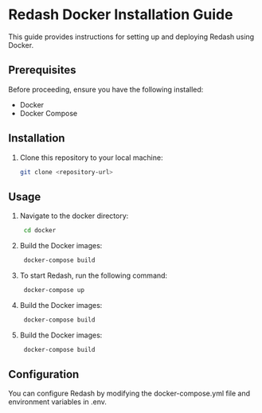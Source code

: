 # Redash Docker Installation Guide

This guide provides instructions for setting up and deploying Redash using Docker.

## Prerequisites

Before proceeding, ensure you have the following installed:
- Docker
- Docker Compose

## Installation

1. Clone this repository to your local machine:
   ```bash
   git clone <repository-url>

## Usage

1. Navigate to the docker directory:
   ```bash
    cd docker

2. Build the Docker images:
   ```bash
    docker-compose build

3. To start Redash, run the following command:
   ```bash
    docker-compose up

2. Build the Docker images:
   ```bash
    docker-compose build


2. Build the Docker images:
   ```bash
    docker-compose build


## Configuration
You can configure Redash by modifying the docker-compose.yml file and environment variables in .env.


